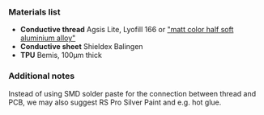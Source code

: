 ### Materials list
- **Conductive thread** Agsis Lite, Lyofill 166 or ["matt color half soft aluminium alloy"](https://bart-francis.be/en/10-50-100-metal/matt-color-half-soft-aluminium-alloy-45-gram-250mt/a-3113-50)
- **Conductive sheet** Shieldex Balingen
- **TPU** Bemis, 100µm thick

### Additional notes
Instead of using SMD solder paste for the connection between thread and PCB, we may also suggest RS Pro Silver Paint and e.g. hot glue.